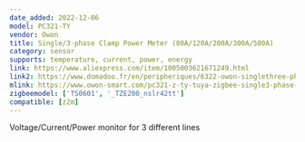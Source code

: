 ```yaml
---
date_added: 2022-12-06
model: PC321-TY
vendor: Owon
title: Single/3-phase Clamp Power Meter (80A/120A/200A/300A/500A)
category: sensor
supports: temperature, current, power, energy
link: https://www.aliexpress.com/item/1005003621671249.html
link2: https://www.domadoo.fr/en/peripheriques/6322-owon-singlethree-phase-zigbee-power-consumption-meter-80-to-300a-tuya-version.html
mlink: https://www.owon-smart.com/pc321-z-ty-tuya-zigbee-single3-phase-power-clamp-80a120a200a300a500a-product/
zigbeemodel: ['TS0601', '_TZE200_nslr42tt']
compatible: [z2m]
---
```

Voltage/Current/Power monitor for 3 different lines
